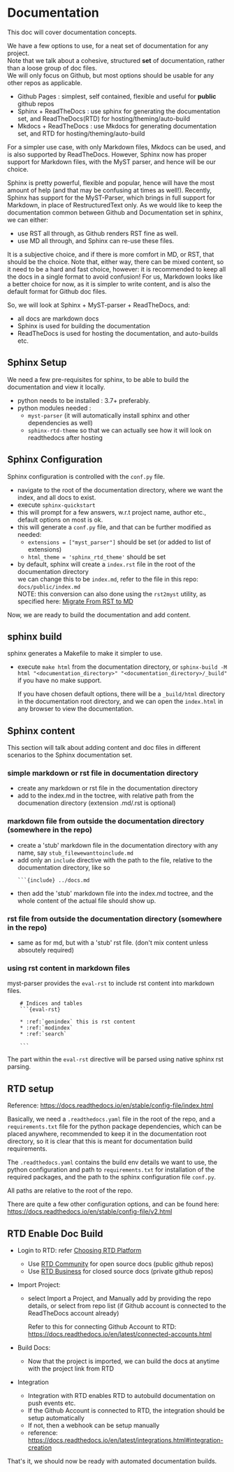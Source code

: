 # Documentation

This doc will cover documentation concepts.

We have a few options to use, for a neat set of documentation for any project.  
Note that we talk about a cohesive, structured **set** of documentation, rather than a loose group of doc files.  
We will only focus on Github, but most options should be usable for any other repos as applicable.  

- Github Pages : simplest, self contained, flexible and useful for **public** github repos
- Sphinx + ReadTheDocs : use sphinx for generating the documentation set, and ReadTheDocs(RTD) for hosting/theming/auto-build
- Mkdocs + ReadTheDocs : use Mkdocs for generating documentation set, and RTD for hosting/theming/auto-build

For a simpler use case, with only Markdown files, Mkdocs can be used, and is also supported by ReadTheDocs.
However, Sphinx now has proper support for Markdown files, with the MyST parser, and hence will be our choice.

Sphinx is pretty powerful, flexible and popular, hence will have the most amount of help (and that may be confusing at times as well!).
Recently, Sphinx has support for the MyST-Parser, which brings in full support for Markdown, in place of RestructuredText only.
As we would like to keep the documentation common between Github and Documentation set in sphinx, we can either:
- use RST all through, as Github renders RST fine as well.
- use MD all through, and Sphinx can re-use these files.

It is a subjective choice, and if there is more comfort in MD, or RST, that should be the choice.
Note that, either way, there can be mixed content, so it need to be a hard and fast choice, however: it is recommended to keep all the docs in a single format to avoid confusion!
For us, Markdown looks like a better choice for now, as it is simpler to write content, and is also the default format for Github doc files.

So, we will look at Sphinx + MyST-parser + ReadTheDocs, and:
- all docs are markdown docs
- Sphinx is used for building the documentation
- ReadTheDocs is used for hosting the documentation, and auto-builds etc.

## Sphinx Setup

We need a few pre-requisites for sphinx, to be able to build the documentation and view it locally.

- python needs to be installed : 3.7+ preferably.
- python modules needed :  
  - `myst-parser` (it will automatically install sphinx and other dependencies as well)
  - `sphinx-rtd-theme` so that we can actually see how it will look on readthedocs after hosting


## Sphinx Configuration

Sphinx configuration is controlled with the `conf.py` file.

- navigate to the root of the documentation directory, where we want the index, and all docs to exist.
- execute `sphinx-quickstart`
- this will prompt for a few answers, w.r.t project name, author etc., default options on most is ok.
- this will generate a `conf.py` file, and that can be further modified as needed:
  - `extensions = ["myst_parser"]` should be set (or added to list of extensions)  
  - `html_theme = 'sphinx_rtd_theme'` should be set  
- by default, sphinx will create a `index.rst` file in the root of the documentation directory  
  we can change this to be `index.md`, refer to the file in this repo: `docs/public/index.md`  
  NOTE: this conversion can also done using the `rst2myst` utility, as specified here: [Migrate From RST to MD](https://docs.readthedocs.io/en/stable/guides/migrate-rest-myst.html#how-to-convert-existing-restructuredtext-documentation-to-myst)

Now, we are ready to build the documentation and add content.

## sphinx build

sphinx generates a Makefile to make it simpler to use.

- execute `make html` from the documentation directory, or `sphinx-build -M html "<documentation_directory>" "<documentation_directory>/_build"` if you have no make support.
  
  If you have chosen default options, there will be a `_build/html` directory in the documentation root directory, and we can open the `index.html` in any browser to view the documentation.

## Sphinx content

This section will talk about adding content and doc files in different scenarios to the Sphinx documentation set.

### simple markdown or rst file in documentation directory
- create any markdown or rst file in the documentation directory
- add to the index.md in the toctree, with relative path from the documenation directory (extension .md/.rst is optional)

### markdown file from outside the documentation directory (somewhere in the repo)
- create a 'stub' markdown file in the documentation directory with any name, say `stub_filewewanttoinclude.md`
- add only an `include` directive with the path to the file, relative to the documentation directory, like so
  ```
  ```{include} ../docs.md
  ```
- then add the 'stub' markdown file into the index.md toctree, and the whole content of the actual file should show up.

### rst file from outside the documentation directory (somewhere in the repo)
- same as for md, but with a 'stub' rst file. (don't mix content unless absoutely required)

### using rst content in markdown files

myst-parser provides the `eval-rst` to include rst content into markdown files.
```
    # Indices and tables
    ```{eval-rst}

    * :ref:`genindex` this is rst content
    * :ref:`modindex`
    * :ref:`search`

    ```
```

The part within the `eval-rst` directive will be parsed using native sphinx rst parsing.


## RTD setup

Reference: https://docs.readthedocs.io/en/stable/config-file/index.html

Basically, we need a `.readthedocs.yaml` file in the root of the repo, and a `requirements.txt` file for the python package dependencies, which can be placed anywhere, recommended to keep it in the documentation root directory, so it is clear that this is meant for documentation build requirements.

The `.readthedocs.yaml` contains the build env details we want to use, the python configuration and path to `requirements.txt` for installation of the required packages, and the path to the sphinx configuration file `conf.py`.

All paths are relative to the root of the repo.

There are quite a few other configuration options, and can be found here: https://docs.readthedocs.io/en/stable/config-file/v2.html

## RTD Enable Doc Build

- Login to RTD: refer [Choosing RTD Platform](https://docs.readthedocs.io/en/stable/choosing-a-site.html)
  - Use [RTD Community](https://readthedocs.org/) for open source docs (public github repos)
  - Use [RTD Business](https://readthedocs.com/) for closed source docs (private github repos)

- Import Project:
  - select Import a Project, and Manually add by providing the repo details, or select from repo list (if Github account is connected to the ReadTheDocs account already)
    
    Refer to this for connecting Github Account to RTD: https://docs.readthedocs.io/en/latest/connected-accounts.html

- Build Docs:
  - Now that the project is imported, we can build the docs at anytime with the project link from RTD

- Integration
  - Integration with RTD enables RTD to autobuild documentation on push events etc.
  - If the Github Account is connected to RTD, the integration should be setup automatically
  - If not, then a webhook can be setup manually
  - reference: https://docs.readthedocs.io/en/latest/integrations.html#integration-creation

That's it, we should now be ready with automated documentation builds.
